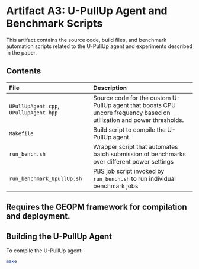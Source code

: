 # Artifact A3: U-PullUp Agent and Benchmark Scripts

This artifact contains the source code, build files, and benchmark automation scripts related to the U-PullUp agent and experiments described in the paper.

## Contents

| File | Description |
|:-----|:------------|
| `UPullUpAgent.cpp`, `UPullUpAgent.hpp` | Source code for the custom U-PullUp agent that boosts CPU uncore frequency based on utilization and power thresholds. |
| `Makefile` | Build script to compile the U-PullUp agent. |
| `run_bench.sh` | Wrapper script that automates batch submission of benchmarks over different power settings |
| `run_benchmark_UpullUp.sh` | PBS job script invoked by `run_bench.sh` to run individual benchmark jobs |

Requires the GEOPM framework for compilation and deployment.
---

## Building the U-PullUp Agent

To compile the U-PullUp agent:

```bash
make



